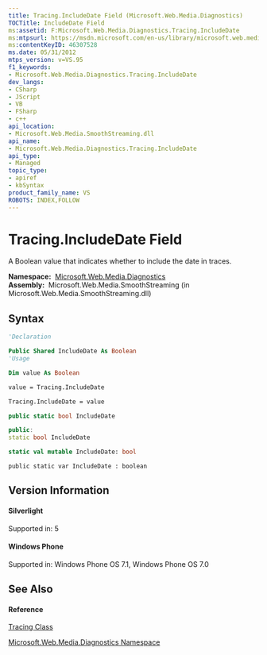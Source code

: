```yaml
---
title: Tracing.IncludeDate Field (Microsoft.Web.Media.Diagnostics)
TOCTitle: IncludeDate Field
ms:assetid: F:Microsoft.Web.Media.Diagnostics.Tracing.IncludeDate
ms:mtpsurl: https://msdn.microsoft.com/en-us/library/microsoft.web.media.diagnostics.tracing.includedate(v=VS.95)
ms:contentKeyID: 46307528
ms.date: 05/31/2012
mtps_version: v=VS.95
f1_keywords:
- Microsoft.Web.Media.Diagnostics.Tracing.IncludeDate
dev_langs:
- CSharp
- JScript
- VB
- FSharp
- c++
api_location:
- Microsoft.Web.Media.SmoothStreaming.dll
api_name:
- Microsoft.Web.Media.Diagnostics.Tracing.IncludeDate
api_type:
- Managed
topic_type:
- apiref
- kbSyntax
product_family_name: VS
ROBOTS: INDEX,FOLLOW
---
```


# Tracing.IncludeDate Field

A Boolean value that indicates whether to include the date in traces.

**Namespace:**  [Microsoft.Web.Media.Diagnostics](microsoft-web-media-diagnostics-namespace_1.md)  
**Assembly:**  Microsoft.Web.Media.SmoothStreaming (in Microsoft.Web.Media.SmoothStreaming.dll)

## Syntax

``` vb
'Declaration

Public Shared IncludeDate As Boolean
'Usage

Dim value As Boolean

value = Tracing.IncludeDate

Tracing.IncludeDate = value
```

``` csharp
public static bool IncludeDate
```

``` c++
public:
static bool IncludeDate
```

``` fsharp
static val mutable IncludeDate: bool
```

``` jscript
public static var IncludeDate : boolean
```

## Version Information

#### Silverlight

Supported in: 5  

#### Windows Phone

Supported in: Windows Phone OS 7.1, Windows Phone OS 7.0  

## See Also

#### Reference

[Tracing Class](tracing-class-microsoft-web-media-diagnostics_1.md)

[Microsoft.Web.Media.Diagnostics Namespace](microsoft-web-media-diagnostics-namespace_1.md)

